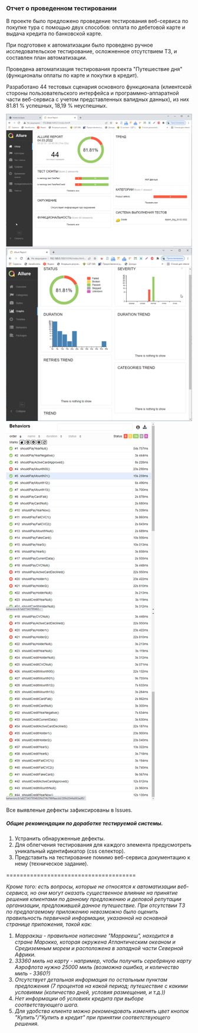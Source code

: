 ### Отчет о проведенном тестировании

В проекте было предложено проведение тестирования веб-сервиса по покупке тура с помощью двух способов: оплата по дебетовой карте и выдача кредита по банковской карте.

При подготовке к автоматизации было проведено ручное исследовательское тестирование, осложненное отсутствием ТЗ, и составлен план автоматизации. 

Проведена автоматизация тестирования проекта "Путешествие дня" (функционалы оплаты по карте и покупки в кредит).

Разработано 44 тестовых сценария основного функционала (клиентской стороны пользовательского интерфейса и программно-аппаратной части веб-сервиса с учетом представленных валидных данных), из них 81.81 % успешных, 18,19 % неуспешных.

![](../doc/chrome_CIc6N11lGc.png)
![](../doc/chrome_PgfytrK4oI.png)
![](../doc/full_4lxFmTQm4M.png)

Все выявленые дефекты зафиксированы в Issues.

##### Общие рекомендации по доработке тестируемой системы. 

1. Устранить обнаруженные дефекты.
2. Для облегчения тестирования для каждого элемента предусмотреть уникальный идентификатор (css селектор).
3. Представить на тестирование помимо веб-сервиса документацию к нему (техническое задание).

======================================

*Кроме того: есть вопросы, которые не относятся к автоматизации веб-сервиса, но они могут оказать существенное влияние на принятие решения клиентами по данному предложению и деловой репутации организации, предложившей данное путешествие.*
*При отсутствии ТЗ по предлагаемому приложению невозможно было оценить правильность первичной информации, указанной на основной странице приложения, такой как:*
1. *Марракэш - правильное написание "Марракеш", находится в стране Марокко, которая окружена Атлантическим океаном и Средиземным морем и расположена в западной части Северной Африки.*
2. *33360 миль на карту - например, чтобы получить серебряную карту Аэрофлота нужно 25000 миль (возможна ошибка, и количество миль - 3360?)*
3. *Отсутствует детальная информация по остальным пунктам предложения (7 процентов на какой период; путешествие с какими условиями (количество дней, условия размещения, и т.д.))*
4. *Нет информации об условиях кредита при выборе соответствующего шага.*
5. *Для удобства клиента можно рекомендовать изменять цвет кнопок "Купить"/"Купить в кредит" при принятии соответствующего решения.*
 